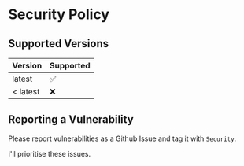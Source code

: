 # Security Policy

## Supported Versions

| Version | Supported          |
| ------- | ------------------ |
| latest   | :white_check_mark: |
| < latest | :x: |

## Reporting a Vulnerability

Please report vulnerabilities as a Github Issue and tag it with `Security`.

I'll prioritise these issues.

